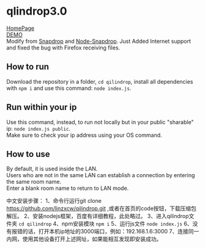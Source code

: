 # qlindrop3.0
[HomePage](https://www.qilindrop.cn)\
[DEMO](https://qilindrop.cn/)\
Modify from [Snapdrop](https://github.com/RobinLinus/Snapdrop) and [Node-Snapdrop](https://github.com/Bellisario/node-snapdrop).
Just Added Internet support and fixed the bug with Firefox receiving files.

## How to run
Download the repository in a folder, `cd qilindrop`, install all dependencies with `npm i` and use this command: `node index.js`.

## Run within your ip
Use this command, instead, to run not locally but in your public "sharable" ip: `node index.js public`.\
Make sure to check your ip address using your OS command.

## How to use
By default, it is used inside the LAN.\
Users who are not in the same LAN can establish a connection by entering the same room name.\
Enter a blank room name to return to LAN mode.

中文安装步骤：
1、命令行运行git clone https://github.com/linzxcw/qilindrop.git ,或者在首页的code按钮，下载压缩包解压。
2、安装nodejs框架，百度有详细教程，此处略过。
3、进入qilindrop文件夹
      `cd qilindrop`
4、npm安装模块
      `npm i`
5、运行js文件
      `node index.js`
6、没有报错的话，打开本机ip地址的3000端口，例如：192.168.1.6:3000
7、连接同一内网，使用其他设备打开上述网址，如果能相互发现即安装成功。
